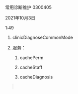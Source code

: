 常用诊断维护 0300405

2021年10月3日

1:49

1.  clinicDiagnoseCommonMode

2.  服务：

    1.  cachePerm

    2.  cacheStaff

    3.  cacheDiagnosis

>  
